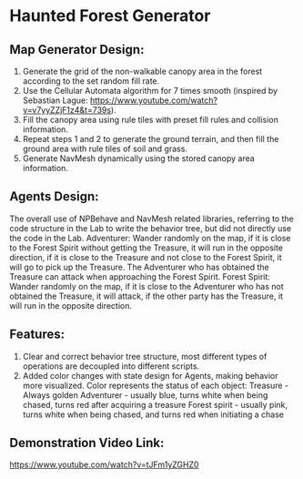 # Haunted Forest Generator

## Map Generator Design:
1. Generate the grid of the non-walkable canopy area in the forest according to the set random fill rate.
2. Use the Cellular Automata algorithm for 7 times smooth (inspired by Sebastian Lague: https://www.youtube.com/watch?v=v7yyZZjF1z4&t=739s).
3. Fill the canopy area using rule tiles with preset fill rules and collision information.
4. Repeat steps 1 and 2 to generate the ground terrain, and then fill the ground area with rule tiles of soil and grass.
5. Generate NavMesh dynamically using the stored canopy area information.

## Agents Design:
The overall use of NPBehave and NavMesh related libraries, referring to the code structure in the Lab to write the behavior tree, but did not directly use the code in the Lab.
Adventurer: Wander randomly on the map, if it is close to the Forest Spirit without getting the Treasure, it will run in the opposite direction, if it is close to the Treasure and not close to the Forest Spirit, it will go to pick up the Treasure. The Adventurer who has obtained the Treasure can attack when approaching the Forest Spirit.
Forest Spirit: Wander randomly on the map, if it is close to the Adventurer who has not obtained the Treasure, it will attack, if the other party has the Treasure, it will run in the opposite direction.

## Features:
1. Clear and correct behavior tree structure, most different types of operations are decoupled into different scripts.
2. Added color changes with state design for Agents, making behavior more visualized.
Color represents the status of each object:
Treasure - Always golden
Adventurer - usually blue, turns white when being chased, turns red after acquiring a treasure
Forest spirit - usually pink, turns white when being chased, and turns red when initiating a chase

## Demonstration Video Link:
https://www.youtube.com/watch?v=tJFm1yZGHZ0
